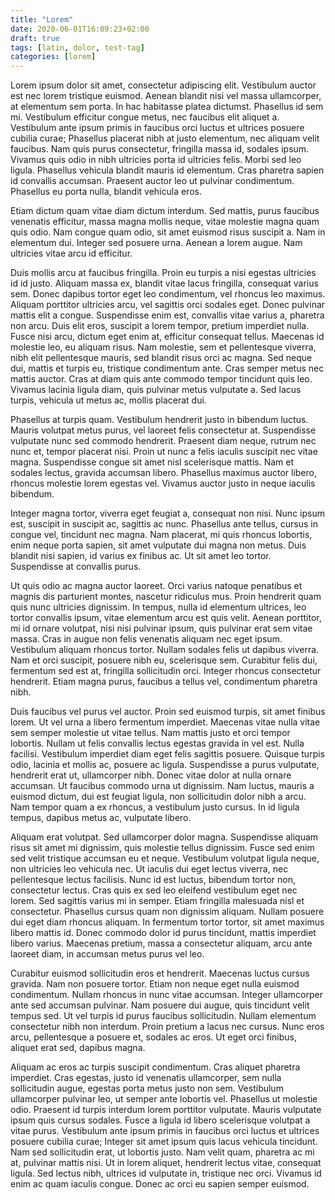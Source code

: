 ```yaml
---
title: "Lorem"
date: 2020-06-01T16:09:23+02:00
draft: true
tags: [latin, dolor, test-tag]
categories: [lorem]
---
```


Lorem ipsum dolor sit amet, consectetur adipiscing elit. Vestibulum auctor est
nec lorem tristique euismod. Aenean blandit nisi vel massa ullamcorper, at
elementum sem porta. In hac habitasse platea dictumst. Phasellus id sem mi.
Vestibulum efficitur congue metus, nec faucibus elit aliquet a. Vestibulum ante
ipsum primis in faucibus orci luctus et ultrices posuere cubilia curae;
Phasellus placerat nibh at justo elementum, nec aliquam velit faucibus. Nam quis
purus consectetur, fringilla massa id, sodales ipsum. Vivamus quis odio in nibh
ultricies porta id ultricies felis. Morbi sed leo ligula. Phasellus vehicula
blandit mauris id elementum. Cras pharetra sapien id convallis accumsan.
Praesent auctor leo ut pulvinar condimentum. Phasellus eu porta nulla, blandit
vehicula eros.

Etiam dictum quam vitae diam dictum interdum. Sed mattis, purus faucibus
venenatis efficitur, massa magna mollis neque, vitae molestie magna quam quis
odio. Nam congue quam odio, sit amet euismod risus suscipit a. Nam in elementum
dui. Integer sed posuere urna. Aenean a lorem augue. Nam ultricies vitae arcu id
efficitur.

Duis mollis arcu at faucibus fringilla. Proin eu turpis a nisi egestas ultricies
id id justo. Aliquam massa ex, blandit vitae lacus fringilla, consequat varius
sem. Donec dapibus tortor eget leo condimentum, vel rhoncus leo maximus. Aliquam
porttitor ultricies arcu, vel sagittis orci sodales eget. Donec pulvinar mattis
elit a congue. Suspendisse enim est, convallis vitae varius a, pharetra non
arcu. Duis elit eros, suscipit a lorem tempor, pretium imperdiet nulla. Fusce
nisi arcu, dictum eget enim at, efficitur consequat tellus. Maecenas id molestie
leo, eu aliquam risus. Nam molestie, sem et pellentesque viverra, nibh elit
pellentesque mauris, sed blandit risus orci ac magna. Sed neque dui, mattis et
turpis eu, tristique condimentum ante. Cras semper metus nec mattis auctor. Cras
at diam quis ante commodo tempor tincidunt quis leo. Vivamus lacinia ligula
diam, quis pulvinar metus vulputate a. Sed lacus turpis, vehicula ut metus ac,
mollis placerat dui.

Phasellus at turpis quam. Vestibulum hendrerit justo in bibendum luctus. Mauris
volutpat metus purus, vel laoreet felis consectetur at. Suspendisse vulputate
nunc sed commodo hendrerit. Praesent diam neque, rutrum nec nunc et, tempor
placerat nisi. Proin ut nunc a felis iaculis suscipit nec vitae magna.
Suspendisse congue sit amet nisl scelerisque mattis. Nam et sodales lectus,
gravida accumsan libero. Phasellus maximus auctor libero, rhoncus molestie lorem
egestas vel. Vivamus auctor justo in neque iaculis bibendum.

Integer magna tortor, viverra eget feugiat a, consequat non nisi. Nunc ipsum
est, suscipit in suscipit ac, sagittis ac nunc. Phasellus ante tellus, cursus in
congue vel, tincidunt nec magna. Nam placerat, mi quis rhoncus lobortis, enim
neque porta sapien, sit amet vulputate dui magna non metus. Duis blandit nisi
sapien, id varius ex finibus ac. Ut sit amet leo tortor. Suspendisse at
convallis purus.

Ut quis odio ac magna auctor laoreet. Orci varius natoque penatibus et magnis
dis parturient montes, nascetur ridiculus mus. Proin hendrerit quam quis nunc
ultricies dignissim. In tempus, nulla id elementum ultrices, leo tortor
convallis ipsum, vitae elementum arcu est quis velit. Aenean porttitor, mi id
ornare volutpat, nisi nisi pulvinar ipsum, quis pulvinar erat sem vitae massa.
Cras in augue non felis venenatis aliquam nec eget ipsum. Vestibulum aliquam
rhoncus tortor. Nullam sodales felis ut dapibus viverra. Nam et orci suscipit,
posuere nibh eu, scelerisque sem. Curabitur felis dui, fermentum sed est at,
fringilla sollicitudin orci. Integer rhoncus consectetur hendrerit. Etiam magna
purus, faucibus a tellus vel, condimentum pharetra nibh.

Duis faucibus vel purus vel auctor. Proin sed euismod turpis, sit amet finibus
lorem. Ut vel urna a libero fermentum imperdiet. Maecenas vitae nulla vitae sem
semper molestie ut vitae tellus. Nam mattis justo et orci tempor lobortis.
Nullam ut felis convallis lectus egestas gravida in vel est. Nulla facilisi.
Vestibulum imperdiet diam eget felis sagittis posuere. Quisque turpis odio,
lacinia et mollis ac, posuere ac ligula. Suspendisse a purus vulputate,
hendrerit erat ut, ullamcorper nibh. Donec vitae dolor at nulla ornare accumsan.
Ut faucibus commodo urna ut dignissim. Nam luctus, mauris a euismod dictum, dui
est feugiat ligula, non sollicitudin dolor nibh a arcu. Nam tempor quam a ex
rhoncus, a vestibulum justo cursus. In id ligula tempus, dapibus metus ac,
vulputate libero.

Aliquam erat volutpat. Sed ullamcorper dolor magna. Suspendisse aliquam risus
sit amet mi dignissim, quis molestie tellus dignissim. Fusce sed enim sed velit
tristique accumsan eu et neque. Vestibulum volutpat ligula neque, non ultricies
leo vehicula nec. Ut iaculis dui eget lectus viverra, nec pellentesque lectus
facilisis. Nunc id est luctus, bibendum tortor non, consectetur lectus. Cras
quis ex sed leo eleifend vestibulum eget nec lorem. Sed sagittis varius mi in
semper. Etiam fringilla malesuada nisl et consectetur. Phasellus cursus quam non
dignissim aliquam. Nullam posuere dui eget diam rhoncus aliquam. In fermentum
tortor tortor, sit amet maximus libero mattis id. Donec commodo dolor id purus
tincidunt, mattis imperdiet libero varius. Maecenas pretium, massa a consectetur
aliquam, arcu ante laoreet diam, in accumsan metus purus vel leo.

Curabitur euismod sollicitudin eros et hendrerit. Maecenas luctus cursus
gravida. Nam non posuere tortor. Etiam non neque eget nulla euismod condimentum.
Nullam rhoncus in nunc vitae accumsan. Integer ullamcorper ante sed accumsan
pulvinar. Nam posuere dui augue, quis tincidunt velit tempus sed. Ut vel turpis
id purus faucibus sollicitudin. Nullam elementum consectetur nibh non interdum.
Proin pretium a lacus nec cursus. Nunc eros arcu, pellentesque a posuere et,
sodales ac eros. Ut eget orci finibus, aliquet erat sed, dapibus magna.

Aliquam ac eros ac turpis suscipit condimentum. Cras aliquet pharetra imperdiet.
Cras egestas, justo id venenatis ullamcorper, sem nulla sollicitudin augue,
egestas porta metus justo non sem. Vestibulum ullamcorper pulvinar leo, ut
semper ante lobortis vel. Phasellus ut molestie odio. Praesent id turpis
interdum lorem porttitor vulputate. Mauris vulputate ipsum quis cursus sodales.
Fusce a ligula id libero scelerisque volutpat a vitae purus. Vestibulum ante
ipsum primis in faucibus orci luctus et ultrices posuere cubilia curae; Integer
sit amet ipsum quis lacus vehicula tincidunt. Nam sed sollicitudin erat, ut
lobortis justo. Nam velit quam, pharetra ac mi at, pulvinar mattis nisi. Ut in
lorem aliquet, hendrerit lectus vitae, consequat ligula. Sed lectus nibh,
ultrices id vulputate in, tristique nec orci. Vivamus id enim ac quam iaculis
congue. Donec ac orci eu sapien semper euismod. 
